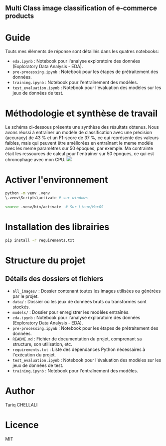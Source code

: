 ## Multi Class image classification of e-commerce products


# Guide

Touts mes élèments de réponse sont détaillés dans les quatres notebooks:


- `eda.ipynb` : Notebook pour l'analyse exploratoire des données (Exploratory Data Analysis - EDA).
- `pre-processing.ipynb` : Notebook pour les étapes de prétraitement des données.
- `training.ipynb` : Notebook pour l'entraînement des modèles.
- `test_evaluation.ipynb` : Notebook pour l'évaluation des modèles sur les jeux de données de test.


# Méthodologie et synthèse de travail

Le schéma ci-dessous présente une synthèse des résultats obtenus. Nous avons réussi à entraîner un modèle de classification avec une précision (accuracy) de 43 % et un F1-score de 37 %, ce qui représente des valeurs faibles, mais qui peuvent être améliorées en entraînant le meme modèle avec les meme paramètres sur 50 époques, par exemple. Ma contrainte était les ressources de calcul pour l'entraîner sur 50 époques, ce qui est chronophage avec mon CPU.
<img src="img\Synthèse.png" />

# Activer l'environnement

```bash
python -m venv .venv
\.venv\Scripts\activate # sur windows
```

```bash
source .venv/bin/activate  # Sur Linux/MacOS
```

# Installation des librairies

```bash
pip install -r requirements.txt
```

# Structure du projet

## Détails des dossiers et fichiers

- `all_images/` : Dossier contenant toutes les images utilisées ou générées par le projet.
- `data/` : Dossier où les jeux de données bruts ou transformés sont stockés.
- `models/` : Dossier pour enregistrer les modèles entraînés.
- `eda.ipynb` : Notebook pour l'analyse exploratoire des données (Exploratory Data Analysis - EDA).
- `pre-processing.ipynb` : Notebook pour les étapes de prétraitement des données.
- `README.md` : Fichier de documentation du projet, comprenant sa structure, son utilisation, etc.
- `requirements.txt` : Liste des dépendances Python nécessaires à l'exécution du projet.
- `test_evaluation.ipynb` : Notebook pour l'évaluation des modèles sur les jeux de données de test.
- `training.ipynb` : Notebook pour l'entraînement des modèles.


# Author

Tariq CHELLALI

# Licence 

MIT
